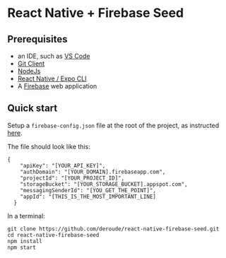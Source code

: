 # React Native + Firebase Seed

## Prerequisites

- an IDE, such as [VS Code](https://code.visualstudio.com/)
- [Git Client](https://git-scm.com/download/win)
- [NodeJs](https://nodejs.org/en/)
- [React Native / Expo CLI](https://reactnative.dev/docs/environment-setup)
- A [Firebase](https://firebase.google.com/docs/web/setup) web application

## Quick start

Setup a `firebase-config.json` file at the root of the project, as instructed [here](https://docs.expo.dev/guides/using-firebase/).

The file should look like this:

```
{
    "apiKey": "[YOUR_API_KEY]",
    "authDomain": "[YOUR_DOMAIN].firebaseapp.com",
    "projectId": "[YOUR_PROJECT_ID]",
    "storageBucket": "[YOUR_STORAGE_BUCKET].appspot.com",
    "messagingSenderId": "[YOU_GET_THE_POINT]",
    "appId": "[THIS_IS_THE_MOST_IMPORTANT_LINE]
  }
```

In a terminal:

```
git clone https://github.com/deroude/react-native-firebase-seed.git
cd react-native-firebase-seed
npm install
npm start
```
